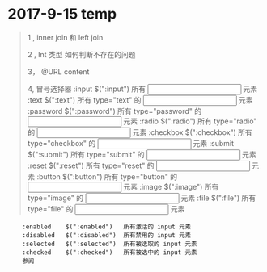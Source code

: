 # 2017-9-15 temp

> 1 , inner join  和  left join
> 
> 2 , Int 类型 如何判断不存在的问题
> 
> 3， @URL content
> 
> 4,   冒号选择器
>       :input $(":input") 所有 <input> 元素
        :text   $(":text")  所有 type="text" 的 <input> 元素
        :password   $(":password")  所有 type="password" 的 <input> 元素
        :radio  $(":radio") 所有 type="radio" 的 <input> 元素
        :checkbox   $(":checkbox")  所有 type="checkbox" 的 <input> 元素
        :submit $(":submit")    所有 type="submit" 的 <input> 元素
        :reset  $(":reset") 所有 type="reset" 的 <input> 元素
        :button $(":button")    所有 type="button" 的 <input> 元素
        :image  $(":image") 所有 type="image" 的 <input> 元素
        :file   $(":file")  所有 type="file" 的 <input> 元素
                 
        :enabled    $(":enabled")   所有激活的 input 元素
        :disabled   $(":disabled")  所有禁用的 input 元素
        :selected   $(":selected")  所有被选取的 input 元素
        :checked    $(":checked")   所有被选中的 input 元素
        参阅